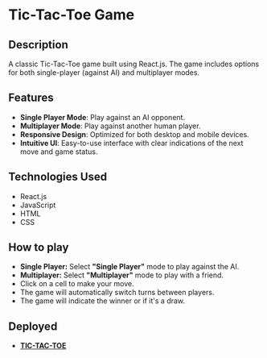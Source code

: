 # Tic-Tac-Toe Game

## Description
A classic Tic-Tac-Toe game built using React.js. The game includes options for both single-player (against AI) and multiplayer modes.

## Features
- **Single Player Mode**: Play against an AI opponent.
- **Multiplayer Mode**: Play against another human player.
- **Responsive Design**: Optimized for both desktop and mobile devices.
- **Intuitive UI**: Easy-to-use interface with clear indications of the next move and game status.

## Technologies Used
- React.js
- JavaScript
- HTML
- CSS

## How to play
- **Single Player:** Select **"Single Player"** mode to play against the AI.
- **Multiplayer:** Select **"Multiplayer"** mode to play with a friend.
- Click on a cell to make your move.
- The game will automatically switch turns between players.
- The game will indicate the winner or if it's a draw.

## Deployed
- [**TIC-TAC-TOE**](https://tic-tac-toe-balasubramani-e.netlify.app/)
